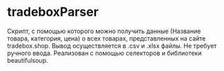 # tradeboxParser
Скрипт, с помощью которого можно получить данные (Название товара, категория, цена) о всех товарах, представленных на сайте tradebox.shop. Вывод осуществляется в .csv и .xlsx файлы. Не требует ручного ввода. Реализован с помощью селекторов и библиотеки beautifulsoup.
